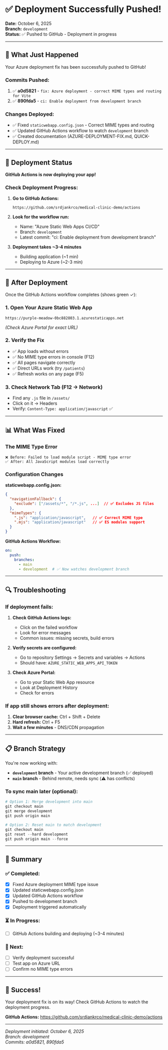 # ✅ Deployment Successfully Pushed!

**Date:** October 6, 2025  
**Branch:** `development`  
**Status:** ✅ Pushed to GitHub - Deployment in progress

---

## 🎉 What Just Happened

Your Azure deployment fix has been successfully pushed to GitHub!

### Commits Pushed:
1. ✅ **a0d5821** - `fix: Azure deployment - correct MIME types and routing for Vite`
2. ✅ **890fda5** - `ci: Enable deployment from development branch`

### Changes Deployed:
- ✅ Fixed `staticwebapp.config.json` - Correct MIME types and routing
- ✅ Updated GitHub Actions workflow to watch `development` branch
- ✅ Created documentation (AZURE-DEPLOYMENT-FIX.md, QUICK-DEPLOY.md)

---

## 🚀 Deployment Status

**GitHub Actions is now deploying your app!**

### Check Deployment Progress:

1. **Go to GitHub Actions:**
   ```
   https://github.com/srdjankrco/medical-clinic-demo/actions
   ```

2. **Look for the workflow run:**
   - Name: "Azure Static Web Apps CI/CD"
   - Branch: `development`
   - Latest commit: "ci: Enable deployment from development branch"

3. **Deployment takes ~3-4 minutes**
   - Building application (~1 min)
   - Deploying to Azure (~2-3 min)

---

## 🧪 After Deployment

Once the GitHub Actions workflow completes (shows green ✓):

### 1. **Open Your Azure Static Web App**
   ```
   https://purple-meadow-0bc882803.1.azurestaticapps.net
   ```
   *(Check Azure Portal for exact URL)*

### 2. **Verify the Fix**
   - ✅ App loads without errors
   - ✅ No MIME type errors in console (F12)
   - ✅ All pages navigate correctly
   - ✅ Direct URLs work (try `/patients`)
   - ✅ Refresh works on any page (F5)

### 3. **Check Network Tab (F12 → Network)**
   - Find any `.js` file in `/assets/`
   - Click on it → Headers
   - Verify: `Content-Type: application/javascript` ✅

---

## 📊 What Was Fixed

### The MIME Type Error
```
❌ Before: Failed to load module script - MIME type error
✅ After: All JavaScript modules load correctly
```

### Configuration Changes

**staticwebapp.config.json:**
```json
{
  "navigationFallback": {
    "exclude": ["/assets/*", "/*.js", ...]  // ✅ Excludes JS files
  },
  "mimeTypes": {
    ".js": "application/javascript",   // ✅ Correct MIME type
    ".mjs": "application/javascript"   // ✅ ES modules support
  }
}
```

**GitHub Actions Workflow:**
```yaml
on:
  push:
    branches:
      - main
      - development  # ✅ Now watches development branch
```

---

## 🔍 Troubleshooting

### If deployment fails:

1. **Check GitHub Actions logs:**
   - Click on the failed workflow
   - Look for error messages
   - Common issues: missing secrets, build errors

2. **Verify secrets are configured:**
   - Go to repository Settings → Secrets and variables → Actions
   - Should have: `AZURE_STATIC_WEB_APPS_API_TOKEN`

3. **Check Azure Portal:**
   - Go to your Static Web App resource
   - Look at Deployment History
   - Check for errors

### If app still shows errors after deployment:

1. **Clear browser cache:** Ctrl + Shift + Delete
2. **Hard refresh:** Ctrl + F5
3. **Wait a few minutes** - DNS/CDN propagation

---

## 📋 Branch Strategy

You're now working with:

- **`development` branch** - Your active development branch (✅ deployed)
- **`main` branch** - Behind remote, needs sync (⚠️ has conflicts)

### To sync main later (optional):

```powershell
# Option 1: Merge development into main
git checkout main
git merge development
git push origin main

# Option 2: Reset main to match development
git checkout main
git reset --hard development
git push origin main --force
```

---

## 📝 Summary

### ✅ Completed:
- [x] Fixed Azure deployment MIME type issue
- [x] Updated staticwebapp.config.json
- [x] Updated GitHub Actions workflow
- [x] Pushed to development branch
- [x] Deployment triggered automatically

### ⏳ In Progress:
- [ ] GitHub Actions building and deploying (~3-4 minutes)

### 🎯 Next:
- [ ] Verify deployment successful
- [ ] Test app on Azure URL
- [ ] Confirm no MIME type errors

---

## 🎉 Success!

Your deployment fix is on its way! Check GitHub Actions to watch the deployment progress.

**GitHub Actions:** https://github.com/srdjankrco/medical-clinic-demo/actions

---

*Deployment initiated: October 6, 2025*  
*Branch: development*  
*Commits: a0d5821, 890fda5*
